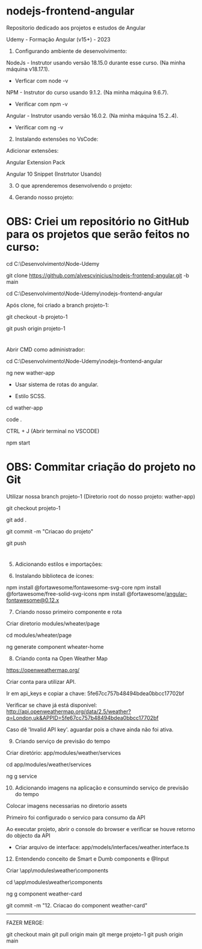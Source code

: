 # nodejs-frontend-angular

Repositorio dedicado aos projetos e estudos de Angular

Udemy - Formação Angular (v15+) - 2023

1. Configurando ambiente de desenvolvimento:

NodeJs - Instrutor usando versão 18.15.0 durante esse curso. (Na minha máquina v18.17.1).

- Verficar com node -v

NPM - Instrutor do curso usando 9.1.2. (Na minha máquina 9.6.7).

- Verificar com npm -v

Angular - Instrutor usando versão 16.0.2. (Na minha máquina 15.2..4).

- Verificar com ng -v

2. Instalando extensões no VsCode:

Adicionar extensões:

Angular Extension Pack

Angular 10 Snippet (Instrtutor Usando)

3. O que aprenderemos desenvolvendo o projeto:

4. Gerando nosso projeto:

# OBS: Criei um repositório no GitHub para os projetos que serão feitos no curso:

cd C:\Desenvolvimento\Node-Udemy
 
git clone https://github.com/alvescvinicius/nodejs-frontend-angular.git -b main

cd C:\Desenvolvimento\Node-Udemy\nodejs-frontend-angular

Após clone, foi criado a branch projeto-1:

git checkout -b projeto-1

git push origin projeto-1
 
#

Abrir CMD como administrador:

cd C:\Desenvolvimento\Node-Udemy\nodejs-frontend-angular

ng new wather-app

- Usar sistema de rotas do angular.

- Estilo SCSS.

cd wather-app

code .

CTRL + J (Abrir terminal no VSCODE)

npm start

# OBS: Commitar criação do projeto no Git

Utilizar nossa branch projeto-1 (Diretorio root do nosso projeto: wather-app)

git checkout projeto-1

git add .

git commit -m "Criacao do projeto"

git push

#

5. Adicionando estilos e importações:

6. Instalando biblioteca de ícones:

npm install @fortawesome/fontawesome-svg-core
npm install @fortawesome/free-solid-svg-icons
npm install @fortawesome/angular-fontawesome@0.12.x

7. Criando nosso primeiro componente e rota

Criar diretorio modules/wheater/page

cd modules/wheater/page

ng generate component wheater-home

8. Criando conta na Open Weather Map

https://openweathermap.org/

Criar conta para utilizar API.

Ir em api_keys e copiar a chave: 5fe67cc757b48494bdea0bbcc17702bf

Verificar se chave já está disponivel:
http://api.openweathermap.org/data/2.5/weather?q=London,uk&APPID=5fe67cc757b48494bdea0bbcc17702bf

Caso dê 'Invalid API key'. aguardar pois a chave ainda não foi ativa.

9. Criando serviço de previsão do tempo

Criar diretório: app/modules/weather/services

cd app/modules/weather/services

ng g service 

10. Adicionando imagens na aplicação e consumindo serviço de previsão do tempo

Colocar imagens necessarias no diretorio assets

Primeiro foi configurado o servico para consumo da API

Ao executar projeto, abrir o console do browser e verificar se houve retorno do objecto da API

- Criar arquivo de interface: app/models/interfaces/weather.interface.ts

12. Entendendo conceito de Smart e Dumb components e @Input

Criar \app\modules\weather\components

cd \app\modules\weather\components

ng g component weather-card

git commit -m "12. Criacao do component weather-card"

-----------------------------------------------------

FAZER MERGE:

git checkout main
git pull origin main
git merge projeto-1
git push origin main
